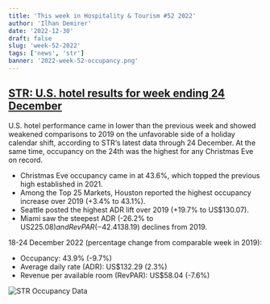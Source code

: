 ```yaml
---
title: 'This week in Hospitality & Tourism #52 2022'
author: 'Ilhan Demirer'
date: '2022-12-30'
draft: false
slug: 'week-52-2022'
tags: ['news', 'str']
banner: '2022-week-52-occupancy.png'
---
```


## [STR: U.S. hotel results for week ending 24 December](https://str.com/press-release/str-us-hotel-results-week-ending-24-december)

U.S. hotel performance came in lower than the previous week and showed weakened comparisons to 2019 on the unfavorable side of a holiday calendar shift, according to STR‘s latest data through 24 December. At the same time, occupancy on the 24th was the highest for any Christmas Eve on record.

- Christmas Eve occupancy came in at 43.6%, which topped the previous high established in 2021.
- Among the Top 25 Markets, Houston reported the highest occupancy increase over 2019 (+3.4% to 43.1%).
- Seattle posted the highest ADR lift over 2019 (+19.7% to US$130.07).
- Miami saw the steepest ADR (-26.2% to US$225.08) and RevPAR (-42.4% to US$138.19) declines from 2019.

18-24 December 2022 (percentage change from comparable week in 2019):

- Occupancy: 43.9% (-9.7%)
- Average daily rate (ADR): US$132.29 (2.3%)
- Revenue per available room (RevPAR): US$58.04 (-7.6%)

![STR Occupancy Data](/images/blogimages/2022-week-52-occupancy.png)
